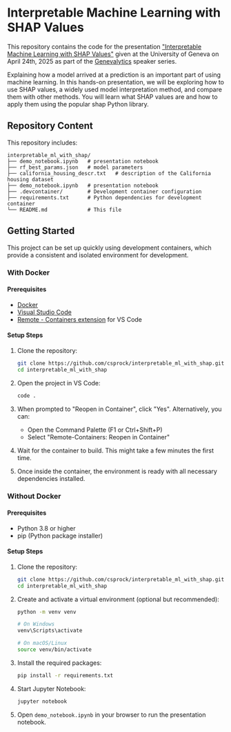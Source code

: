 # Interpretable Machine Learning with SHAP Values


This repository contains the code for the presentation ["Interpretable Machine Learning with SHAP Values"](https://genevalytics.github.io/events/interpretable-ml-with-shap/) given at the University of Geneva on April 24th, 2025 as part of the [Genevalytics](https://genevalytics.github.io/) speaker series. 

Explaining how a model arrived at a prediction is an important part of using machine learning. In this hands-on presentation, we will be exploring how to use SHAP values, a widely used model interpretation method, and compare them with other methods. You will learn what SHAP values are and how to apply them using the popular shap Python library.

## Repository Content

This repository includes:

```
interpretable_ml_with_shap/
├── demo_notebook.ipynb   # presentation notebook
├── rf_best_params.json   # model parameters
├── california_housing_descr.txt   # description of the California housing dataset
├── demo_notebook.ipynb   # presentation notebook
├── .devcontainer/        # Development container configuration
├── requirements.txt      # Python dependencies for development container
└── README.md             # This file
```

## Getting Started

This project can be set up quickly using development containers, which provide a consistent and isolated environment for development.

### With Docker

#### Prerequisites

- [Docker](https://www.docker.com/get-started)
- [Visual Studio Code](https://code.visualstudio.com/)
- [Remote - Containers extension](https://marketplace.visualstudio.com/items?itemName=ms-vscode-remote.remote-containers) for VS Code

#### Setup Steps

1. Clone the repository:
    ```bash
    git clone https://github.com/csprock/interpretable_ml_with_shap.git
    cd interpretable_ml_with_shap
    ```

2. Open the project in VS Code:
    ```bash
    code .
    ```

3. When prompted to "Reopen in Container", click "Yes". Alternatively, you can:
    - Open the Command Palette (F1 or Ctrl+Shift+P)
    - Select "Remote-Containers: Reopen in Container"

4. Wait for the container to build. This might take a few minutes the first time.

5. Once inside the container, the environment is ready with all necessary dependencies installed.

### Without Docker

#### Prerequisites

- Python 3.8 or higher
- pip (Python package installer)

#### Setup Steps

1. Clone the repository:
    ```bash
    git clone https://github.com/csprock/interpretable_ml_with_shap.git
    cd interpretable_ml_with_shap
    ```

2. Create and activate a virtual environment (optional but recommended):
    ```bash
    python -m venv venv
    
    # On Windows
    venv\Scripts\activate
    
    # On macOS/Linux
    source venv/bin/activate
    ```

3. Install the required packages:
    ```bash
    pip install -r requirements.txt
    ```

4. Start Jupyter Notebook:
    ```bash
    jupyter notebook
    ```

5. Open `demo_notebook.ipynb` in your browser to run the presentation notebook.